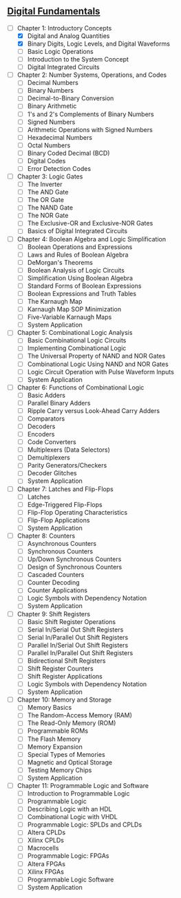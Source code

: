 
## [Digital Fundamentals](http://www.amazon.com/Digital-Fundamentals-Edition-Thomas-Floyd/dp/0132359235)

 - [ ] Chapter 1: Introductory Concepts
     - [x] Digital and Analog Quantities
     - [x] Binary Digits, Logic Levels, and Digital Waveforms
     - [ ] Basic Logic Operations
     - [ ] Introduction to the System Concept
     - [ ] Digital Integrated Circuits
 - [ ] Chapter 2: Number Systems, Operations, and Codes
     - [ ] Decimal Numbers
     - [ ] Binary Numbers
     - [ ] Decimal-to-Binary Conversion
     - [ ] Binary Arithmetic
     - [ ] 1's and 2's Complements of Binary Numbers
     - [ ] Signed Numbers
     - [ ] Arithmetic Operations with Signed Numbers
     - [ ] Hexadecimal Numbers
     - [ ] Octal Numbers
     - [ ] Binary Coded Decimal (BCD)
     - [ ] Digital Codes
     - [ ] Error Detection Codes
 - [ ] Chapter 3: Logic Gates
     - [ ] The Inverter
     - [ ] The AND Gate
     - [ ] The OR Gate
     - [ ] The NAND Gate
     - [ ] The NOR Gate
     - [ ] The Exclusive-OR and Exclusive-NOR Gates
     - [ ] Basics of Digital Integrated Circuits
 - [ ] Chapter 4: Boolean Algebra and Logic Simplification
     - [ ] Boolean Operations and Expressions
     - [ ] Laws and Rules of Boolean Algebra
     - [ ] DeMorgan's Theorems
     - [ ] Boolean Analysis of Logic Circuits
     - [ ] Simplification Using Boolean Algebra
     - [ ] Standard Forms of Boolean Expressions
     - [ ] Boolean Expressions and Truth Tables
     - [ ] The Karnaugh Map
     - [ ] Karnaugh Map SOP Minimization
     - [ ] Five-Variable Karnaugh Maps
     - [ ] System Application
 - [ ] Chapter 5: Combinational Logic Analysis
     - [ ] Basic Combinational Logic Circuits
     - [ ] Implementing Combinational Logic
     - [ ] The Universal Property of NAND and NOR Gates
     - [ ] Combinational Logic Using NAND and NOR Gates
     - [ ] Logic Circuit Operation with Pulse Waveform Inputs
     - [ ] System Application
 - [ ] Chapter 6: Functions of Combinational Logic
     - [ ] Basic Adders
     - [ ] Parallel Binary Adders
     - [ ] Ripple Carry versus Look-Ahead Carry Adders
     - [ ] Comparators
     - [ ] Decoders
     - [ ] Encoders
     - [ ] Code Converters
     - [ ] Multiplexers (Data Selectors)
     - [ ] Demultiplexers
     - [ ] Parity Generators/Checkers
     - [ ] Decoder Glitches
     - [ ] System Application
 - [ ] Chapter 7: Latches and Flip-Flops
     - [ ] Latches
     - [ ] Edge-Triggered Flip-Flops
     - [ ] Flip-Flop Operating Characteristics
     - [ ] Flip-Flop Applications
     - [ ] System Application
 - [ ] Chapter 8: Counters
     - [ ] Asynchronous Counters
     - [ ] Synchronous Counters
     - [ ] Up/Down Synchronous Counters
     - [ ] Design of Synchronous Counters
     - [ ] Cascaded Counters
     - [ ] Counter Decoding
     - [ ] Counter Applications
     - [ ] Logic Symbols with Dependency Notation
     - [ ] System Application
 - [ ] Chapter 9: Shift Registers
     - [ ] Basic Shift Register Operations
     - [ ] Serial In/Serial Out Shift Registers
     - [ ] Serial In/Parallel Out Shift Registers
     - [ ] Parallel In/Serial Out Shift Registers
     - [ ] Parallel In/Parallel Out Shift Registers
     - [ ] Bidirectional Shift Registers
     - [ ] Shift Register Counters
     - [ ] Shift Register Applications
     - [ ] Logic Symbols with Dependency Notation
     - [ ] System Application
 - [ ] Chapter 10: Memory and Storage
     - [ ] Memory Basics
     - [ ] The Random-Access Memory (RAM)
     - [ ] The Read-Only Memory (ROM)
     - [ ] Programmable ROMs
     - [ ] The Flash Memory
     - [ ] Memory Expansion
     - [ ] Special Types of Memories
     - [ ] Magnetic and Optical Storage
     - [ ] Testing Memory Chips
     - [ ] System Application
 - [ ] Chapter 11: Programmable Logic and Software
     - [ ] Introduction to Programmable Logic
     - [ ] Programmable Logic
     - [ ] Describing Logic with an HDL
     - [ ] Combinational Logic with VHDL
     - [ ] Programmable Logic: SPLDs and CPLDs
     - [ ] Altera CPLDs
     - [ ] Xilinx CPLDs
     - [ ] Macrocells
     - [ ] Programmable Logic: FPGAs
     - [ ] Altera FPGAs
     - [ ] Xilinx FPGAs
     - [ ] Programmable Logic Software
     - [ ] System Application
